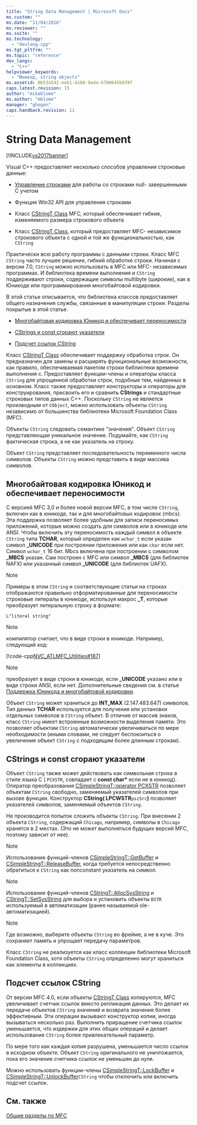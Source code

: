 ```yaml
---
title: "String Data Management | Microsoft Docs"
ms.custom: ""
ms.date: "11/04/2016"
ms.reviewer: ""
ms.suite: ""
ms.technology: 
  - "devlang-cpp"
ms.tgt_pltfrm: ""
ms.topic: "reference"
dev_langs: 
  - "C++"
helpviewer_keywords: 
  - "Юникод, string objects"
ms.assetid: 0b53a542-eeb1-4108-9ada-6700645b6f8f
caps.latest.revision: 15
author: "mikeblome"
ms.author: "mblome"
manager: "ghogen"
caps.handback.revision: 11
---
```

# String Data Management
[!INCLUDE[vs2017banner](../assembler/inline/includes/vs2017banner.md)]

Visual C\+\+ предоставляет несколько способов управления строковые данные:  
  
-   [Управление строками](../c-runtime-library/string-manipulation-crt.md) для работы со строками null\- завершенными C учетом  
  
-   Функция Win32 API для управления строками  
  
-   Класс [CStringT Class](../atl-mfc-shared/reference/cstringt-class.md) MFC, который обеспечивает гибкие, изменяемого размера строкового объекта  
  
-   Класс [CStringT Class](../atl-mfc-shared/reference/cstringt-class.md), который предоставляет MFC\- независимое строкового объекта с одной и той же функциональностью, как `CString`  
  
 Практически всю работу программы с данными строки.  Класс MFC `CString` часто лучшее решение, гибкий обработке строки.  Начиная с версии 7.0, `CString` можно использовать в MFC или MFC\- независимых программах.  И библиотека времени выполнения и `CString` поддерживают строки, содержащие символы multibyte \(широкие\), как в Юникоде или программирования многобайтовой кодировки.  
  
 В этой статье описывается, что библиотека классов предоставляет общего назначения службы, связанные в манипуляции строки.  Разделы покрытые в этой статье.  
  
-   [Многобайтовая кодировка Юникод и обеспечивает переносимости](#_core_unicode_and_mbcs_provide_portability)  
  
-   [CStrings и const сгорают указатели](#_core_cstrings_and_const_char_pointers)  
  
-   [Подсчет ссылок CString](#_core_cstring_reference_counting)  
  
 Класс [CStringT Class](../atl-mfc-shared/reference/cstringt-class.md) обеспечивает поддержку обработка строк.  Он предназначен для замены и расширять функциональные возможности, как правило, обеспечиваемая пакетом строки библиотеки времени выполнения c.  Предоставляет функции\-члены и операторы класса `CString` для упрощенной обработки строк, подобные тем, найденных в основном.  Класс также предоставляет конструкторы и операторы для конструирования, присвоить его и сравнить **CStrings** и стандартные строковых типов данных C\+\+.  Поскольку `CString` не является производным от `CObject`, можно использовать объекты `CString` независимо от большинства библиотеки Microsoft Foundation Class \(MFC\).  
  
 Объекты `CString` следовать семантике "значения". Объект `CString` представляющая уникальное значение.  Подумайте, как `CString` фактическая строка, а не как указатель на строку.  
  
 Объект `CString` представляет последовательность переменного числа символов.  Объекты `CString` можно представить в виде массива символов.  
  
##  <a name="_core_unicode_and_mbcs_provide_portability"></a> Многобайтовая кодировка Юникод и обеспечивает переносимости  
 С версией MFC 3,0 и более новой версии MFC, в том числе `CString`, включен как в юникоде, так и для многобайтовых кодировок \(mbcs\).  Эта поддержка позволяет более удобным для записи переносимых приложений, которые можно создать для символов или в юникоде или ANSI.  Чтобы включить эту переносимость каждый символ в объекте `CString` типа **TCHAR**, который определен как `wchar_t` если указан символ **\_UNICODE** при построении приложения или как `char` если нет.  Символ `wchar_t` 16 бит.  Mbcs включена при построении с символом **\_MBCS** указан.  Сам построен с MFC или символ **\_MBCS** \(для библиотек NAFX\) или указанный символ **\_UNICODE** \(для библиотек UAFX\).  
  
> [!NOTE]
>  Примеры в этом `CString` и соответствующие статьи на строках отображаются правильно отформатированные для переносимости строковые литералы в юникоде, используя макрос **\_T**, которые преобразует литеральную строку в формате:  
  
 `L"literal string"`  
  
> [!NOTE]
>  компилятор считает, что в виде строки в юникоде.  Например, следующий код:  
  
 [!code-cpp[NVC_ATLMFC_Utilities#187](../atl-mfc-shared/codesnippet/CPP/string-data-management_1.cpp)]  
  
> [!NOTE]
>  преобразует в виде строки в юникоде, если **\_UNICODE** указано или в виде строки ANSI, если нет.  Дополнительные сведения см. в статье [Поддержка Юникода и многобайтовой кодировки](../atl-mfc-shared/unicode-and-multibyte-character-set-mbcs-support.md).  
  
 Объект `CString` может храниться до **INT\_MAX** \(2.147.483.647\) символов.  Тип данных **TCHAR** используется для получения или установки отдельных символов в `CString` объект.  В отличие от массив знаков, класс `CString` имеет встроенные возможности выделения памяти.  Это позволяет объектам `CString` автоматически увеличиваться по мере необходимости \(иными словами, не следует беспокоиться о увеличение объект `CString` с подходящим более длинным строкам\).  
  
##  <a name="_core_cstrings_and_const_char_pointers"></a> CStrings и const сгорают указатели  
 Объект `CString` также может действовать как символьная строка в стиле языка C \( `PCXSTR`, совпадает с **const char\*** если не в юникод\).  Оператор преобразования [CSimpleStringT::operator PCXSTR](../Topic/CSimpleStringT::operator%20PCXSTR.md) позволяет объектам `CString` свободно, заменяемый указателей символов при вызове функции.  Конструктор **CString\( LPCWSTR**`pszSrc`**\)** позволяет указателей символов, заменяемый объектов `CString`.  
  
 Не производится попыток сложить объекты `CString`.  При внесении 2 объекта `CString`, содержащий `Chicago`, например, символы в `Chicago` хранятся в 2 местах.  \(Это не может выполняться будущих версий MFC, поэтому зависит от нее\).  
  
> [!NOTE]
>  Использование функций\-членов [CSimpleStringT::GetBuffer](../Topic/CSimpleStringT::GetBuffer.md) и [CSimpleStringT::ReleaseBuffer](../Topic/CSimpleStringT::ReleaseBuffer.md), когда требуется непосредственно обратиться к `CString` как nonconstant указатель на символ.  
  
> [!NOTE]
>  Использование функций\-членов [CStringT::AllocSysString](../Topic/CStringT::AllocSysString.md) и [CStringT::SetSysString](../Topic/CStringT::SetSysString.md) для выбора и установить объекты `BSTR` используемый в автоматизации \(ранее называемой ole\-автоматизацией\).  
  
> [!NOTE]
>  Где возможно, выберите объекты `CString` во фрейме, а не в куче.  Это сохраняет память и упрощает передачу параметров.  
  
 Класс `CString` не реализуется как класс коллекции библиотеки Microsoft Foundation Class, хотя объекты `CString` определенно могут храниться как элементы в коллекциях.  
  
##  <a name="_core_cstring_reference_counting"></a> Подсчет ссылок CString  
 От версии MFC 4.0, если объекты [CStringT Class](../atl-mfc-shared/reference/cstringt-class.md) копируются, MFC увеличивает счетчик ссылок вместо репликация данных.  Это делает их передаче объектов `CString` значений и возврата значения более эффективным.  Эти операции вызывают конструктор копии, иногда вызываться несколько раз.  Выполнить приращение счетчика ссылок уменьшается, что издержки для этих общих операций и делает использование `CString` более привлекательный параметр.  
  
 По мере того как каждая копия разрушена, уменьшается число ссылок в исходном объекте.  Объект `CString` оригинального не уничтожается, пока его значение счетчика ссылок не уменьшен до нуля.  
  
 Можно использовать функции\-члены [CSimpleStringT::LockBuffer](../Topic/CSimpleStringT::LockBuffer.md) и [CSimpleStringT::UnlockBuffer](../Topic/CSimpleStringT::UnlockBuffer.md)`CString` чтобы отключить или включить подсчет ссылок.  
  
## См. также  
 [Общие разделы по MFC](../mfc/general-mfc-topics.md)